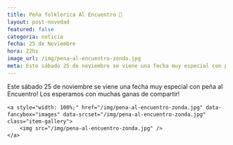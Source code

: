 ```yaml
---
title: Peña folklorica Al Encuentro 🎵
layout: post-novedad
featured: false
categoria: noticia
fecha: 25 de Noviembre
hora: 22hs
image_url: /img/pena-al-encuentro-zonda.jpg
meta: Este sábado 25 de noviembre se viene una fecha muy especial con peña al Encuentro! 
---
```


Este sábado 25 de noviembre se viene una fecha muy especial con peña al Encuentro! Los esperamos con muchas ganas de compartir!


<div style="position: relative;">
	<div class="gallery col-3">

	<a style="width: 100%;" href="/img/pena-al-encuentro-zonda.jpg" data-fancybox="images" data-srcset="/img/pena-al-encuentro-zonda.jpg" class="item-gallery">
		<img src="/img/pena-al-encuentro-zonda.jpg" />
	</a>

</div>
</div>